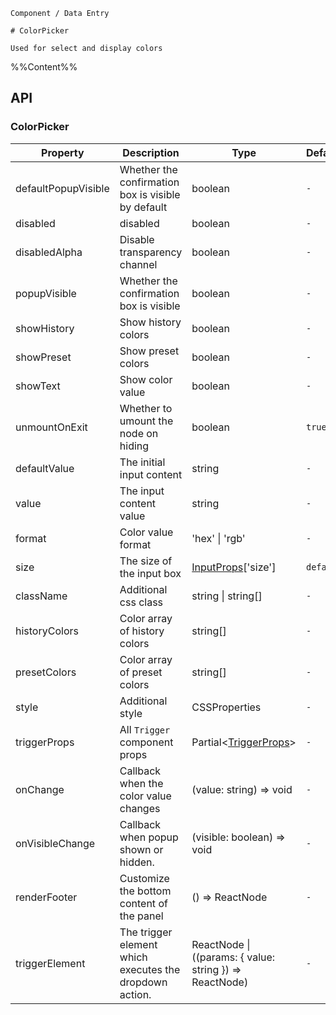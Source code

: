 `````
Component / Data Entry

# ColorPicker

Used for select and display colors
`````

%%Content%%

## API

### ColorPicker

|Property|Description|Type|DefaultValue|Version|
|---|---|---|---|---|
|defaultPopupVisible|Whether the confirmation box is visible by default|boolean |`-`|-|
|disabled|disabled|boolean |`-`|-|
|disabledAlpha|Disable transparency channel|boolean |`-`|-|
|popupVisible|Whether the confirmation box is visible|boolean |`-`|-|
|showHistory|Show history colors|boolean |`-`|-|
|showPreset|Show preset colors|boolean |`-`|-|
|showText|Show color value|boolean |`-`|-|
|unmountOnExit|Whether to umount the node on hiding|boolean |`true`|-|
|defaultValue|The initial input content|string |`-`|-|
|value|The input content value|string |`-`|-|
|format|Color value format|'hex' \| 'rgb' |`-`|-|
|size|The size of the input box|[InputProps](input#input)['size'] |`default`|-|
|className|Additional css class|string \| string[] |`-`|-|
|historyColors|Color array of history colors|string[] |`-`|-|
|presetColors|Color array of preset colors|string[] |`-`|-|
|style|Additional style|CSSProperties |`-`|-|
|triggerProps|All `Trigger` component props|Partial&lt;[TriggerProps](trigger#trigger)&gt; |`-`|-|
|onChange|Callback when the color value changes|(value: string) => void |`-`|-|
|onVisibleChange|Callback when popup shown or hidden.|(visible: boolean) => void |`-`|-|
|renderFooter|Customize the bottom content of the panel|() => ReactNode |`-`|2.62.0|
|triggerElement|The trigger element which executes the dropdown action.|ReactNode \| ((params: { value: string }) => ReactNode) |`-`|2.60.0|
